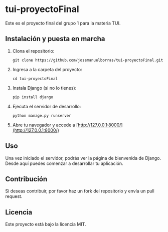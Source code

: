 # tui-proyectoFinal

Este es el proyecto final del grupo 1 para la materia TUI.

## Instalación y puesta en marcha

1. Clona el repositorio:
   ```
   git clone https://github.com/josemanuelborras/tui-proyectoFinal.git
   ```
2. Ingresa a la carpeta del proyecto:
   ```
   cd tui-proyectoFinal
   ```
3. Instala Django (si no lo tienes):
   ```
   pip install django
   ```
4. Ejecuta el servidor de desarrollo:
   ```
   python manage.py runserver
   ```
5. Abre tu navegador y accede a [http://127.0.0.1:8000/](http://127.0.0.1:8000/)

## Uso

Una vez iniciado el servidor, podrás ver la página de bienvenida de Django. Desde aquí puedes comenzar a desarrollar tu aplicación.

## Contribución

Si deseas contribuir, por favor haz un fork del repositorio y envía un pull request.

## Licencia

Este proyecto está bajo la licencia MIT.
